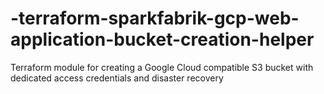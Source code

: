 # -terraform-sparkfabrik-gcp-web-application-bucket-creation-helper
Terraform module for creating a Google Cloud compatible S3 bucket with dedicated access credentials and disaster recovery
